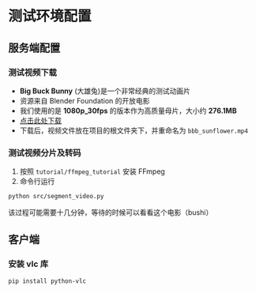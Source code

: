 # 测试环境配置

## 服务端配置

### 测试视频下载

- **Big Buck Bunny** (大雄兔)是一个非常经典的测试动画片
- 资源来自 Blender Foundation 的开放电影
- 我们使用的是 **1080p_30fps** 的版本作为高质量母片，大小约 **276.1MB**
- [点击此处下载](https://download.blender.org/demo/movies/BBB/bbb_sunflower_1080p_30fps_normal.mp4.zip)
- 下载后，视频文件放在项目的根文件夹下，并重命名为 `bbb_sunflower.mp4`

### 测试视频分片及转码

1. 按照 `tutorial/ffmpeg_tutorial` 安装 FFmpeg
2. 命令行运行
```bash
python src/segment_video.py
```
该过程可能需要十几分钟，等待的时候可以看看这个电影（bushi）

## 客户端

### 安装 vlc 库
```bash
pip install python-vlc
```